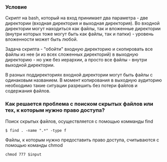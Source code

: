 ### Условие

Скрипт на bash, который на вход принимает два параметра - две директории (входная директория и выходная директория). Во входной директории могут находиться как файлы, так и вложенные директории (внутри которых тоже могут быть как файлы, так и папки) - уровень вложенности может быть любой. 

Задача скрипта - "обойти" входную директорию и скопировать все файлы из нее (и из всех сложенных директорий) в выходную директорию - но уже без иерархии, а просто все файлы - внутри выходной директории.

В разных поддиректориях входной директории могут быть файлы с одинаковым названием. В момент копирования в выходную аудиторию необходимо такие ситуации  разрешить без потери файлов и содержания файлов.

### Как решается проблема с поиском скрытых файлов или тех, к которым нужно право доступа?

Поиск скрытых файлов, осуществляется с помощью комманды find

```
$ find . -name ".*" -type f
```

Файлы, к которым нужно предоставить право доступа, считываются с помощью команды chmod

```
chmod 777 $input
```
